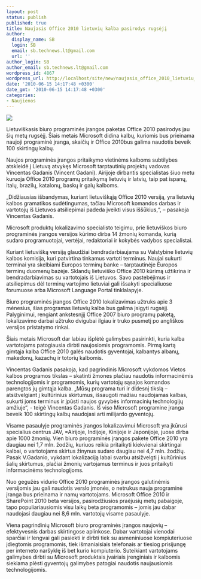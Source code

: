 ```yaml
---
layout: post
status: publish
published: true
title: Naujasis Office 2010 lietuvių kalba pasirodys rugsėjį
author:
  display_name: SB
  login: SB
  email: sb.technews.lt@gmail.com
  url: ''
author_login: SB
author_email: sb.technews.lt@gmail.com
wordpress_id: 4867
wordpress_url: http://localhost/site/new/naujasis_office_2010_lietuviu_kalba_pasirodys_rugseji/
date: '2010-06-15 14:17:48 +0300'
date_gmt: '2010-06-15 14:17:48 +0300'
categories:
- Naujienos
---
```

<div class="imgright"><img src="http://t0.gstatic.com/images?q=tbn:dqMMrzkCxoiEhM:http://www.visaoilimitada.com/observatorio/wp-content/uploads/2009/12/microsoft-office-2010-logo.png"  /></div>
<p>Lietuviškasis biuro programinės įrangos paketas Office 2010 pasirodys jau šių metų rugsėjį. Šiais metais Microsoft didina kalbų, kuriomis bus prieinama naujoji programinė įranga, skaičių ir Office 2010bus galima naudotis beveik 100 skirtingų kalbų.</p>
<p>Naujos programinės įrangos pritaikymo vietinėms kalboms subtilybes atskleidė į Lietuvą atvykęs Microsoft tarptautinių projektų vadovas Vincentas Gadanis (Vincent Gadani). Airijoje dirbantis specialistas šiuo metu kuruoja Office 2010 programų pritaikymą lietuvių ir latvių, taip pat ispanų, italų, brazilų, katalonų, baskų ir galų kalboms.</p>
<p>„Didžiausias išbandymas, kuriant lietuviškąją Office 2010 versiją, yra lietuvių kalbos gramatikos sudėtingumas, tačiau Microsoft komandos darbas ir vartotojų iš Lietuvos atsiliepimai padeda įveikti visus iššūkius,“, – pasakoja Vincentas Gadanis.</p>
<p>Microsoft produktų lokalizavimo specialisto teigimu, prie lietuviškos biuro programinės įrangos versijos kūrimo dirba 14 žmonių komanda, kurią sudaro programuotojai, vertėjai, redaktoriai ir kokybės vadybos specialistai.</p>
<p>Kuriant lietuvišką versiją glaudžiai bendradarbiaujama su Valstybine lietuvių kalbos komisija, kuri patvirtina tinkamus vartoti terminus. Naujai sukurti terminai yra skelbiami Europos terminų banke – tarptautinėje Europos terminų duomenų bazėje. Sklandų lietuviško Office 2010 kūrimą užtikrina ir bendradarbiavimas su vartotojais iš Lietuvos. Savo pastebėjimus ir atsiliepimus dėl terminų vartojimo lietuviai gali išsakyti specialiuose forumuose arba Microsoft Language Portal tinklalapyje. </p>
<p>Biuro programinės įrangos Office 2010 lokalizavimas užtruks apie 3 mėnesius, šias programas lietuvių kalba bus galima įsigyti rugsėjį. Palyginimui, rengiant ankstesnįjį Office 2007 biuro programų paketą, lokalizavimo darbai užtruko dvigubai ilgiau ir truko pusmetį po angliškos versijos pristatymo rinkai.</p>
<p>Šiais metais Microsoft dar labiau išplėtė galimybes pasirinkti, kuria kalba vartotojams patogiausia dirbti naujosiomis programomis. Pirmą kartą gimtąja kalba Office 2010 galės naudotis gyventojai, kalbantys albanų, makedonų, kazachų ir totorių kalbomis.</p>
<p>Vincentas Gadanis pasakoja, kad pagrindinis Microsoft vykdomos Vietos kalbos programos tikslas – skatinti žmones plačiau naudotis informacinėmis technologijomis ir programomis, kurių vartotojų sąsajos komandos parengtos jų gimtąja kalba. „Mūsų programa turi ir didesnį tikslą – atsižvelgiant į kultūrinius skirtumus, išsaugoti mažiau naudojamas kalbas, sukurti joms terminus ir įpūsti naujos gyvybės informacinių technologijų amžiuje“, - teigė Vincentas Gadanis. Iš viso Microsoft programine įranga beveik 100 skirtingų kalbų naudojasi arti milijardo gyventojų.</p>
<p>Visame pasaulyje programinės įrangos lokalizavimui Microsoft yra įkūrusi specialius centrus JAV,  =Airijoje, Indijoje, Kinijoje ir Japonijoje, juose dirba apie 1000 žmonių. Vien biuro programinės įrangos pakete Office 2010 yra daugiau nei 1,7 mln. žodžių, kuriuos reikia pritaikyti kiekvienai skirtingai kalbai, o vartotojams skirtus žinynus sudaro daugiau nei 4,7 mln. žodžių. Pasak V.Gadanio, vykdant lokalizaciją labai svarbu atsižvelgti į kultūrinius šalių skirtumus, plačiai žmonių vartojamus terminus ir juos pritaikyti informacinėms technologijoms.</p>
<p>Nuo gegužės vidurio Office 2010 programinės įrangos galutinėmis versijomis jau gali naudotis verslo įmonės, o netrukus nauja programinė įranga bus prieinama ir namų vartotojams. Microsoft Office 2010 ir SharePoint 2010 beta versijos, pasirodžiusios praėjusių metų pabaigoje, tapo populiariausiomis visu laikų beta programomis – jomis jau dabar naudojasi daugiau nei 8,6 mln. vartotojų visame pasaulyje.</p>
<p>Viena pagrindinių Microsoft biuro programinės įrangos naujovių – efektyvesnis darbas skirtingose aplinkose. Dabar vartotojai vienodai sparčiai ir lengvai gali pasiekti ir dirbti tiek su asmeniniuose kompiuteriuose įdiegtomis programomis, tiek išmaniaisiais telefonais ar tiesiog prisijungę per interneto naršyklę iš bet kurio kompiuterio. Suteikiant vartotojams galimybes dirbti su Microsoft produktais įvairiais įrenginiais ir kalbomis siekiama plėsti gyventojų galimybes patogiai naudotis naujausiomis technologijomis. </p>
